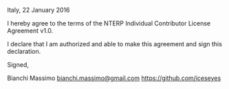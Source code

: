 Italy, 22 January 2016

I hereby agree to the terms of the NTERP Individual Contributor License
Agreement v1.0.

I declare that I am authorized and able to make this agreement and sign this
declaration.

Signed,

Bianchi Massimo bianchi.massimo@gmail.com https://github.com/iceseyes
